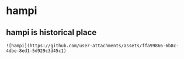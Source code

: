 <html>
  <h1>
    hampi
  </h1>
  <h2>
    hampi is historical place
  </h2>
  <body>

    
    ![hampi](https://github.com/user-attachments/assets/ffa99866-6b8c-4dbe-8ed1-5d929c3d45c1)


    
  </body>
</html>

